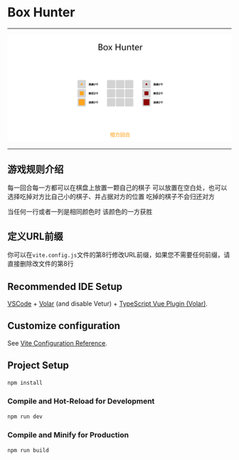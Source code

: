 # Box Hunter

---

![demo](/pics/image.png)

---

## 游戏规则介绍
每一回合每一方都可以在棋盘上放置一颗自己的棋子
可以放置在空白处，也可以选择吃掉对方比自己小的棋子、并占据对方的位置
吃掉的棋子不会归还对方

当任何一行或者一列是相同颜色时
该颜色的一方获胜

## 定义URL前缀
你可以在`vite.config.js`文件的第8行修改URL前缀，如果您不需要任何前缀，请直接删除改文件的第8行

## Recommended IDE Setup
[VSCode](https://code.visualstudio.com/) + [Volar](https://marketplace.visualstudio.com/items?itemName=Vue.volar) (and disable Vetur) + [TypeScript Vue Plugin (Volar)](https://marketplace.visualstudio.com/items?itemName=Vue.vscode-typescript-vue-plugin).

## Customize configuration

See [Vite Configuration Reference](https://vitejs.dev/config/).

## Project Setup

```sh
npm install
```

### Compile and Hot-Reload for Development

```sh
npm run dev
```

### Compile and Minify for Production

```sh
npm run build
```
